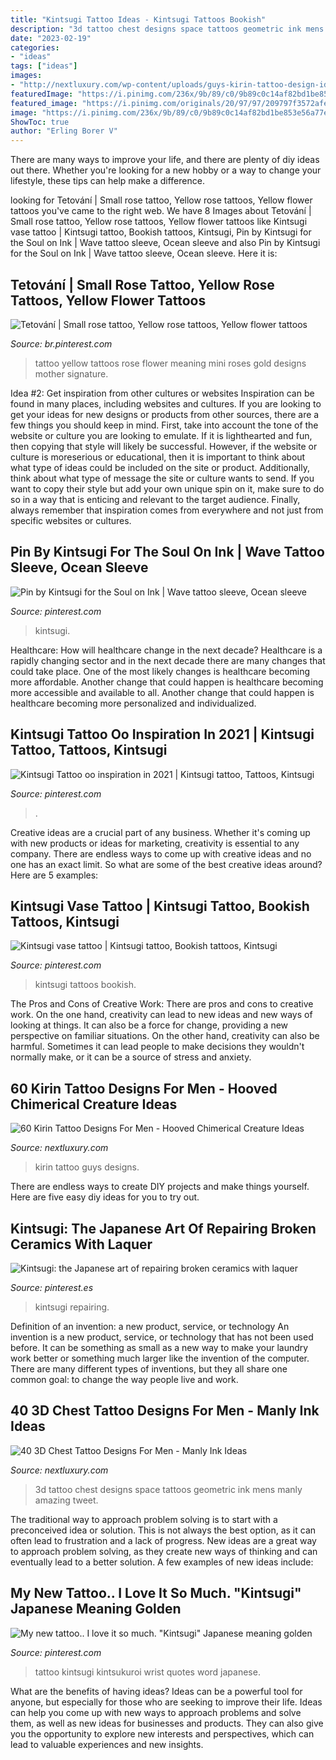 ```yaml
---
title: "Kintsugi Tattoo Ideas - Kintsugi Tattoos Bookish"
description: "3d tattoo chest designs space tattoos geometric ink mens manly amazing tweet"
date: "2023-02-19"
categories:
- "ideas"
tags: ["ideas"]
images:
- "http://nextluxury.com/wp-content/uploads/guys-kirin-tattoo-design-ideas.jpg"
featuredImage: "https://i.pinimg.com/236x/9b/89/c0/9b89c0c14af82bd1be853e56a77e90a2.jpg?nii=t"
featured_image: "https://i.pinimg.com/originals/20/97/97/209797f3572afedc105c2bc28447a96d.jpg"
image: "https://i.pinimg.com/236x/9b/89/c0/9b89c0c14af82bd1be853e56a77e90a2.jpg?nii=t"
ShowToc: true
author: "Erling Borer V"
---
```



There are many ways to improve your life, and there are plenty of diy ideas out there. Whether you're looking for a new hobby or a way to change your lifestyle, these tips can help make a difference.

	

		
looking for Tetování | Small rose tattoo, Yellow rose tattoos, Yellow flower tattoos you've came to the right web. We have 8 Images about Tetování | Small rose tattoo, Yellow rose tattoos, Yellow flower tattoos like Kintsugi vase tattoo | Kintsugi tattoo, Bookish tattoos, Kintsugi, Pin by Kintsugi for the Soul on Ink | Wave tattoo sleeve, Ocean sleeve and also Pin by Kintsugi for the Soul on Ink | Wave tattoo sleeve, Ocean sleeve. Here it is:
		
    
## Tetování | Small Rose Tattoo, Yellow Rose Tattoos, Yellow Flower Tattoos

<img loading=lazy src="https://i.pinimg.com/736x/d2/df/88/d2df88318def9e004b858983666afc6d.jpg" onerror="this.onerror=null;this.src='https://tse1.mm.bing.net/th?id=OIP.ywCDvu6K-r_tKkLNo5zIZwDOEu&amp;pid=15.1';" alt="Tetování | Small rose tattoo, Yellow rose tattoos, Yellow flower tattoos">

_Source: br.pinterest.com_

>tattoo yellow tattoos rose flower meaning mini roses gold designs mother signature. 

	

Idea #2: Get inspiration from other cultures or websites
Inspiration can be found in many places, including websites and cultures. If you are looking to get your ideas for new designs or products from other sources, there are a few things you should keep in mind. First, take into account the tone of the website or culture you are looking to emulate. If it is lighthearted and fun, then copying that style will likely be successful. However, if the website or culture is moreserious or educational, then it is important to think about what type of ideas could be included on the site or product. Additionally, think about what type of message the site or culture wants to send. If you want to copy their style but add your own unique spin on it, make sure to do so in a way that is enticing and relevant to the target audience. Finally, always remember that inspiration comes from everywhere and not just from specific websites or cultures.

    
## Pin By Kintsugi For The Soul On Ink | Wave Tattoo Sleeve, Ocean Sleeve

<img loading=lazy src="https://i.pinimg.com/736x/ca/96/f3/ca96f3f6087b42fdee59d10b5ff75ee3.jpg" onerror="this.onerror=null;this.src='https://tse4.mm.bing.net/th?id=OIP.-EhcftlYeDVv1vzvpMS59AHaHZ&amp;pid=15.1';" alt="Pin by Kintsugi for the Soul on Ink | Wave tattoo sleeve, Ocean sleeve">

_Source: pinterest.com_

>kintsugi. 

	

Healthcare: How will healthcare change in the next decade?
Healthcare is a rapidly changing sector and in the next decade there are many changes that could take place. One of the most likely changes is healthcare becoming more affordable. Another change that could happen is healthcare becoming more accessible and available to all. Another change that could happen is healthcare becoming more personalized and individualized.

    
## Kintsugi Tattoo Oo Inspiration In 2021 | Kintsugi Tattoo, Tattoos, Kintsugi

<img loading=lazy src="https://i.pinimg.com/736x/93/15/c6/9315c6fd76e818640f416d0c4c63e0b0.jpg" onerror="this.onerror=null;this.src='https://tse4.mm.bing.net/th?id=OIP.GWEbu582lwKjaIxdhbuFKwHaIv&amp;pid=15.1';" alt="Kintsugi Tattoo oo inspiration in 2021 | Kintsugi tattoo, Tattoos, Kintsugi">

_Source: pinterest.com_

>. 

	

Creative ideas are a crucial part of any business. Whether it's coming up with new products or ideas for marketing, creativity is essential to any company. There are endless ways to come up with creative ideas and no one has an exact limit. So what are some of the best creative ideas around? Here are 5 examples: 

    
## Kintsugi Vase Tattoo | Kintsugi Tattoo, Bookish Tattoos, Kintsugi

<img loading=lazy src="https://i.pinimg.com/originals/20/97/97/209797f3572afedc105c2bc28447a96d.jpg" onerror="this.onerror=null;this.src='https://tse3.mm.bing.net/th?id=OIP.kGyX1hgtWvpj5k5h8cL6FgHaJQ&amp;pid=15.1';" alt="Kintsugi vase tattoo | Kintsugi tattoo, Bookish tattoos, Kintsugi">

_Source: pinterest.com_

>kintsugi tattoos bookish. 

	

The Pros and Cons of Creative Work:
There are pros and cons to creative work. On the one hand, creativity can lead to new ideas and new ways of looking at things. It can also be a force for change, providing a new perspective on familiar situations. On the other hand, creativity can also be harmful. Sometimes it can lead people to make decisions they wouldn't normally make, or it can be a source of stress and anxiety.

    
## 60 Kirin Tattoo Designs For Men - Hooved Chimerical Creature Ideas

<img loading=lazy src="http://nextluxury.com/wp-content/uploads/guys-kirin-tattoo-design-ideas.jpg" onerror="this.onerror=null;this.src='https://tse3.mm.bing.net/th?id=OIP.hui2mTcnBfzXC-0KDwg6TQHaHa&amp;pid=15.1';" alt="60 Kirin Tattoo Designs For Men - Hooved Chimerical Creature Ideas">

_Source: nextluxury.com_

>kirin tattoo guys designs. 

	

There are endless ways to create DIY projects and make things yourself. Here are five easy diy ideas for you to try out.

    
## Kintsugi: The Japanese Art Of Repairing Broken Ceramics With Laquer

<img loading=lazy src="https://i.pinimg.com/originals/1e/eb/fc/1eebfcebd396c87ed8af58e2d2caddc2.jpg" onerror="this.onerror=null;this.src='https://tse3.mm.bing.net/th?id=OIP.7zRB3oOzVVhmuww9aOTjgQHaEp&amp;pid=15.1';" alt="Kintsugi: the Japanese art of repairing broken ceramics with laquer">

_Source: pinterest.es_

>kintsugi repairing. 

	

Definition of an invention: a new product, service, or technology
An invention is a new product, service, or technology that has not been used before. It can be something as small as a new way to make your laundry work better or something much larger like the invention of the computer. There are many different types of inventions, but they all share one common goal: to change the way people live and work.

    
## 40 3D Chest Tattoo Designs For Men - Manly Ink Ideas

<img loading=lazy src="http://nextluxury.com/wp-content/uploads/mens-outer-space-themed-3d-geometric-chest-tattoo.jpg" onerror="this.onerror=null;this.src='https://tse1.mm.bing.net/th?id=OIP.-L4YuDbjdWac9i-L1aEiIAHaGs&amp;pid=15.1';" alt="40 3D Chest Tattoo Designs For Men - Manly Ink Ideas">

_Source: nextluxury.com_

>3d tattoo chest designs space tattoos geometric ink mens manly amazing tweet. 

	

The traditional way to approach problem solving is to start with a preconceived idea or solution. This is not always the best option, as it can often lead to frustration and a lack of progress. New ideas are a great way to approach problem solving, as they create new ways of thinking and can eventually lead to a better solution. A few examples of new ideas include:

    
## My New Tattoo.. I Love It So Much. &quot;Kintsugi&quot; Japanese Meaning Golden

<img loading=lazy src="https://i.pinimg.com/236x/9b/89/c0/9b89c0c14af82bd1be853e56a77e90a2.jpg?nii=t" onerror="this.onerror=null;this.src='https://tse1.mm.bing.net/th?id=OIP.LuR4jvKcBXc08INPJkj2ywAAAA&amp;pid=15.1';" alt="My new tattoo.. I love it so much. &quot;Kintsugi&quot; Japanese meaning golden">

_Source: pinterest.com_

>tattoo kintsugi kintsukuroi wrist quotes word japanese. 

	

What are the benefits of having ideas?
Ideas can be a powerful tool for anyone, but especially for those who are seeking to improve their life. Ideas can help you come up with new ways to approach problems and solve them, as well as new ideas for businesses and products. They can also give you the opportunity to explore new interests and perspectives, which can lead to valuable experiences and new insights.

